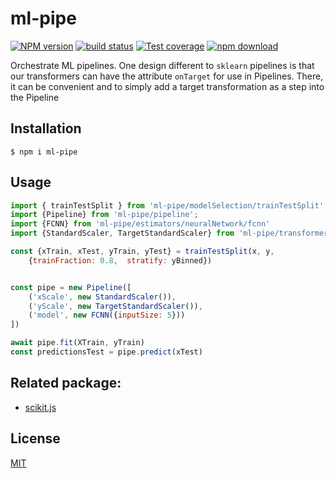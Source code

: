 # ml-pipe

[![NPM version][npm-image]][npm-url]
[![build status][ci-image]][ci-url]
[![Test coverage][codecov-image]][codecov-url]
[![npm download][download-image]][download-url]

Orchestrate ML pipelines. One design different to `sklearn` pipelines is that our transformers can have the attribute `onTarget` for use in Pipelines. There, it can be convenient and to simply add a target transformation as a step into the Pipeline 

## Installation

`$ npm i ml-pipe`

## Usage

```js
import { trainTestSplit } from 'ml-pipe/modelSelection/trainTestSplit';
import {Pipeline} from 'ml-pipe/pipeline';
import {FCNN} from 'ml-pipe/estimators/neuralNetwork/fcnn'
import {StandardScaler, TargetStandardScaler} from 'ml-pipe/transformers/preprocessing/standardScaler'

const {xTrain, xTest, yTrain, yTest} = trainTestSplit(x, y, 
    {trainFraction: 0.8,  stratify: yBinned})


const pipe = new Pipeline([
    ('xScale', new StandardScaler()),
    ('yScale', new TargetStandardScaler()),
    ('model', new FCNN({inputSize: 5}))
])

await pipe.fit(XTrain, yTrain)
const predictionsTest = pipe.predict(xTest)
```


## Related package:
- [scikit.js](https://github.com/javascriptdata/scikit.js)



## License

[MIT](./LICENSE)

[npm-image]: https://img.shields.io/npm/v/ml-pipe.svg
[npm-url]: https://www.npmjs.com/package/ml-pipe
[ci-image]: https://github.com/kjappelbaum/ml-pipe/workflows/Node.js%20CI/badge.svg?branch=main
[ci-url]: https://github.com/kjappelbaum/ml-pipe/actions?query=workflow%3A%22Node.js+CI%22
[codecov-image]: https://img.shields.io/codecov/c/github/kjappelbaum/ml-pipe.svg
[codecov-url]: https://codecov.io/gh/kjappelbaum/ml-pipe
[download-image]: https://img.shields.io/npm/dm/ml-pipe.svg
[download-url]: https://www.npmjs.com/package/ml-pipe
